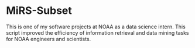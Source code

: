 # MiRS-Subset

This is one of my software projects at NOAA as a data science intern. This script improved the efficiency of information retrieval and data mining tasks for NOAA engineers and scientists. 
